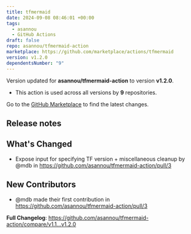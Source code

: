 ```yaml
---
title: tfmermaid
date: 2024-09-08 08:46:01 +00:00
tags:
  - asannou
  - GitHub Actions
draft: false
repo: asannou/tfmermaid-action
marketplace: https://github.com/marketplace/actions/tfmermaid
version: v1.2.0
dependentsNumber: "9"
---
```



Version updated for **asannou/tfmermaid-action** to version **v1.2.0**.
- This action is used across all versions by **9** repositories.

Go to the [GitHub Marketplace](https://github.com/marketplace/actions/tfmermaid) to find the latest changes.

## Release notes

## What's Changed
* Expose input for specifying TF version + miscellaneous cleanup by @mdb in https://github.com/asannou/tfmermaid-action/pull/3

## New Contributors
* @mdb made their first contribution in https://github.com/asannou/tfmermaid-action/pull/3

**Full Changelog**: https://github.com/asannou/tfmermaid-action/compare/v1.1...v1.2.0
